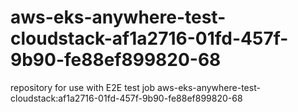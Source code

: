 # aws-eks-anywhere-test-cloudstack-af1a2716-01fd-457f-9b90-fe88ef899820-68
repository for use with E2E test job aws-eks-anywhere-test-cloudstack:af1a2716-01fd-457f-9b90-fe88ef899820-68
